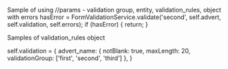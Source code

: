 
Sample of using
//params - validation group, entity, validation_rules, object with errors
hasError = FormValidationService.validate('second', self.advert, self.validation, self.errors);
if (hasError) {
    return;
}

Samples of validation_rules object

self.validation = {
      advert_name: {
          notBlank: true,
          maxLength: 20,
          validationGroup: ['first', 'second', 'third']
      },
}
